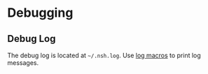 # Debugging

## Debug Log
The debug log is located at `~/.nsh.log`. Use [log macros](https://docs.rs/log/)
to print log messages.
